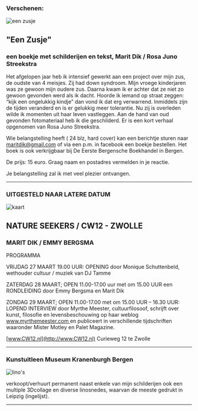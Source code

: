 ### Verschenen: 

![een zusje](https://live.staticflickr.com/65535/49929955596_af0650d641_w.jpg)

## "Een Zusje"

### een boekje met schilderijen en tekst, Marit Dik / Rosa Juno Streekstra

Het afgelopen jaar heb ik intensief gewerkt aan een project over mijn zus, de oudste van 4 meisjes. Zij had down syndroom. 
Mijn vroege kinderjaren was ze gewoon mijn oudere zus. Daarna kwam ik er achter dat ze niet zo gewoon gevonden werd als ik dacht. Hoorde ik iemand op straat zeggen: “kijk een ongelukkig kindje” dan vond ik dat erg verwarrend. Inmiddels zijn de tijden veranderd en is er gelukkig meer tolerantie. 
Nu zij is overleden wilde ik momenten uit haar leven vastleggen. Aan de hand van oud gevonden fotomateriaal heb ik die geschilderd. Er is een kort verhaal opgenomen van Rosa Juno Streekstra.

Wie belangstelling heeft ( 24 blz, hard cover) kan een berichtje sturen naar maritdik@gmail.com
of via een p.m. in facebook een boekje bestellen. Het boek is ook verkrijgbaar bij De Eerste Bergensche Boekhandel in Bergen.

De prijs: 15 euro. Graag naam en postadres vermelden in je reactie.

Je belangstelling zal ik met veel plezier ontvangen.


__________________________________________________________________________________________________________________________


### UITGESTELD NAAR LATERE DATUM

![kaart](https://live.staticflickr.com/65535/49929464148_cfb57c2166_w.jpg)


## NATURE SEEKERS / CW12  -   ZWOLLE  

### MARIT DIK / EMMY BERGSMA

PROGRAMMA

VRIJDAG 27 MAART 19.00 UUR: OPENING door Monique Schuttenbeld, wethouder cultuur / muziek van DJ Tamme


ZATERDAG 28 MAART; OPEN 11.00-17.00 uur met om 15.00 UUR een RONDLEIDING door Emmy Bergsma en Marit Dik


ZONDAG 29 MAART; OPEN 11.00-17.00 met om 15.00 UUR – 16.30 UUR: LOPEND INTERVIEW door Myrthe Meester, cultuurfilosoof, schrijft over kunst, filosofie en levensbeschouwing op haar weblog [www.myrthemeester.com ](http://www.myrthemeester.com) en publiceert in verschillende tijdschriften waaronder Mister Motley en Palet Magazine.

[www.CW12.nl](http://www.CW12.nl)   Curieweg 12 te Zwolle

______________________________________________________________________________________________________________________________


### Kunstuitleen Museum Kranenburgh Bergen 

![lino's](https://live.staticflickr.com/7916/46235075725_d7669a29a4_w.jpg)

verkoopt/verhuurt permanent naast enkele van mijn schilderijen ook een multiple 3Dcollage en diverse linosnedes, waarvan de meeste gedrukt in Leipzig (ingelijst).


______________________________________________________________________________________________________________________________
